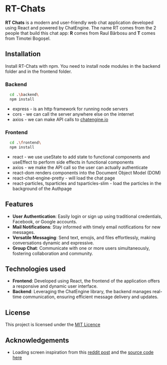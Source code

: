 
# RT-Chats
**RT Chats** is a modern and user-friendly web chat application developed using
React and powered by ChatEngine. The name RT comes from the 2 people that build
this chat app: **R** comes from Raul Bărbosu and **T** comes from Timotei Bogoșel.
## Installation

Install RT-Chats with npm. You need to install node modules in the backend folder and in the frontend folder.
### Backend 

```bash
  cd .\backend\
  npm install
```
- express - is an http framework for running node servers
- cors - we can call the server anywhere else on the internet
- axios - we can make API calls to [chatengine.io](https://chatengine.io/)

### Frontend

```bash
  cd .\frontend\
  npm install
```
- react - we use useState to add state to functional components and useEffect to perform side effects in functional components
- axios - we make the API call so the user can actually authenticate
- react-dom renders components into the Document Object Model (DOM)
- react-chat-engine-pretty - will load the chat page
- react-particles, tsparticles and tsparticles-slim - load the particles in the background of the Authpage
## Features

- **User Authentication**: Easily login or sign up using traditional credentials, Facebook, or Google accounts.
- **Mail Notifications**: Stay informed with timely email notifications for new messages.
- **Versatile Messaging**: Send text, emojis, and files effortlessly, making conversations dynamic and expressive.
- **Group Chat**: Communicate with one or more users simultaneously, fostering collaboration and community.


## Technologies used

- **Frontend**: Developed using React, the frontend of the application offers a responsive and dynamic user interface.
- **Backend**: Leveraging the ChatEngine library, the backend manages real-time communication, ensuring efficient message delivery and updates.
## License

This project is licensed under the [MIT Licence](https://choosealicense.com/licenses/mit/)


## Acknowledgements

 - Loading screen inspiration from this [reddit post](https://www.reddit.com/r/badUIbattles/comments/e14v8i/just_another_loading_screen/) and the [source code here](https://github.com/agnor99/loadingScreen)

